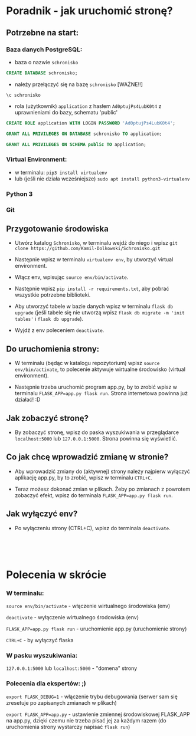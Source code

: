 # Poradnik - jak uruchomić stronę?

## Potrzebne na start:

### Baza danych PostgreSQL:

- baza o nazwie `schronisko`

```sql
CREATE DATABASE schronisko;
```

- należy przełączyć się na bazę `schronisko` [WAŻNE!!]

```
\c schronisko
```

- rola (użytkownik) `application` z hasłem `Ad0ptujPs4LubK0t4` z uprawnieniami do bazy, schematu 'public'

```sql
CREATE ROLE application WITH LOGIN PASSWORD 'Ad0ptujPs4LubK0t4';

GRANT ALL PRIVILEGES ON DATABASE schronisko TO application;

GRANT ALL PRIVILEGES ON SCHEMA public TO application;
```

### Virtual Environment:

- w terminalu: `pip3 install virtualenv` 
- lub (jeśli nie działa wcześniejsze) `sudo apt install python3-virtualenv`

### Python 3

### Git

## Przygotowanie środowiska

- Utwórz katalog `Schronisko`, w terminalu wejdź do niego i wpisz `git clone https://github.com/Kamil-Dolkowski/Schronisko.git`

- Następnie wpisz w terminalu `virtualenv env`, by utworzyć virtual environment.

- Włącz env, wpisując `source env/bin/activate`.

- Następnie wpisz `pip install -r requirements.txt`, aby pobrać wszystkie potrzebne biblioteki.

- Aby utworzyć tabele w bazie danych wpisz w terminalu `flask db upgrade` (jeśli tabele się nie utworzą wpisz `flask db migrate -m 'init tables'` i `flask db upgrade`).

- Wyjdź z env poleceniem `deactivate`.

## Do uruchomienia strony:

- W terminalu (będąc w katalogu repozytorium) wpisz `source env/bin/activate`, to polecenie aktywuje wirtualne środowisko (virtual environment).

- Następnie trzeba uruchomić program app.py, by to zrobić wpisz w terminalu `FLASK_APP=app.py flask run`. Strona internetowa powinna już działać! :D

## Jak zobaczyć stronę?

- By zobaczyć stronę, wpisz do paska wyszukiwania w przeglądarce `localhost:5000` lub `127.0.0.1:5000`. Strona powinna się wyświetlić.

## Co jak chcę wprowadzić zmianę w stronie?

- Aby wprowadzić zmiany do (aktywnej) strony należy najpierw wyłączyć aplikację app.py, by to zrobić, wpisz w terminalu `CTRL+C`.

- Teraz możesz dokonać zmian w plikach. Żeby po zmianach z powrotem zobaczyć efekt, wpisz do terminala `FLASK_APP=app.py flask run`.

## Jak wyłączyć env?

- Po wyłączeniu strony (CTRL+C), wpisz do terminala `deactivate`.

&nbsp;

&nbsp;

# Polecenia w skrócie

### W terminalu:

`source env/bin/activate` - włączenie wirtualnego środowiska (env)

`deactivate` - wyłączenie wirtualnego środowiska (env)

`FLASK_APP=app.py flask run` - uruchomienie app.py (uruchomienie strony)

`CTRL+C` - by wyłączyć flaska

### W pasku wyszukiwania:

`127.0.0.1:5000` lub `localhost:5000` - "domena"
 strony

### Polecenia dla ekspertów: ;)

`export FLASK_DEBUG=1` - włączenie trybu debugowania (serwer sam się zresetuje po zapisanych zmianach w plikach)

`export FLASK_APP=app.py` - ustawienie zmiennej środowiskowej FLASK_APP na app.py, dzięki czemu nie trzeba pisać jej za każdym razem (do uruchomienia strony wystarczy napisać `flask run`)
